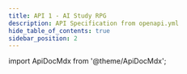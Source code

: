 ```yaml
---
title: API 1 - AI Study RPG 
description: API Specification from openapi.yml
hide_table_of_contents: true
sidebar_position: 2
---
```


import ApiDocMdx from '@theme/ApiDocMdx';

<ApiDocMdx id="using-single-yaml" />

